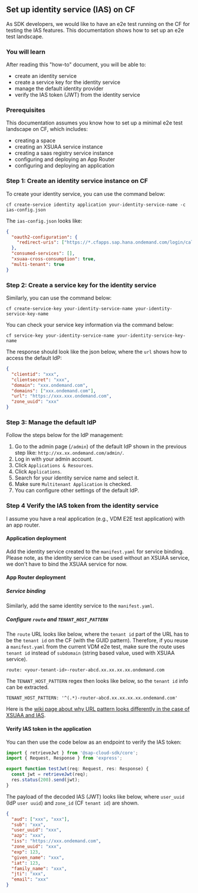 ## Set up identity service (IAS) on CF

As SDK developers, we would like to have an e2e test running on the CF for testing the IAS features.
This documentation shows how to set up an e2e test landscape.

### You will learn

After reading this "how-to" document, you will be able to:

- create an identity service
- create a service key for the identity service
- manage the default identity provider
- verify the IAS token (JWT) from the identity service

### Prerequisites

This documentation assumes you know how to set up a minimal e2e test landscape on CF, which includes:

- creating a space
- creating an XSUAA service instance
- creating a saas registry service instance
- configuring and deploying an App Router
- configuring and deploying an application

### Step 1: Create an identity service instance on CF

To create your identity service, you can use the command below:

```
cf create-service identity application your-identity-service-name -c ias-config.json
```

The `ias-config.json` looks like:

```json
{
  "oauth2-configuration": {
    "redirect-uris": ["https://*.cfapps.sap.hana.ondemand.com/login/callback"]
  },
  "consumed-services": [],
  "xsuaa-cross-consumption": true,
  "multi-tenant": true
}
```

### Step 2: Create a service key for the identity service

Similarly, you can use the command below:

```
cf create-service-key your-identity-service-name your-identity-service-key-name
```

You can check your service key information via the command below:

```
cf service-key your-identity-service-name your-identity-service-key-name
```

The response should look like the json below, where the `url` shows how to access the default IdP:

```json
{
  "clientid": "xxx",
  "clientsecret": "xxx",
  "domain": "xxx.ondemand.com",
  "domains": ["xxx.ondemand.com"],
  "url": "https://xxx.xxx.ondemand.com",
  "zone_uuid": "xxx"
}
```

### Step 3: Manage the default IdP

Follow the steps below for the IdP management:

1. Go to the admin page (`/admin`) of the default IdP shown in the previous step like: `http://xx.xx.ondemand.com/admin/`.
1. Log in with your admin account.
1. Click `Applications & Resources`.
1. Click `Applications`.
1. Search for your identity service name and select it.
1. Make sure `Multitenant Application` is checked.
1. You can configure other settings of the default IdP.

### Step 4 Verify the IAS token from the identity service

I assume you have a real application (e.g., VDM E2E test application) with an app router.

#### Application deployment

Add the identity service created to the `manifest.yaml` for service binding.
Please note, as the identity service can be used without an XSUAA service, we don't have to bind the XSUAA service for now.

#### App Router deployment

##### Service binding

Similarly, add the same identity service to the `manifest.yaml`.

##### Configure `route` and `TENANT_HOST_PATTERN`

The `route` URL looks like below, where the `tenant id` part of the URL has to be the `tenant id` on the CF (with the GUID pattern).
Therefore, if you reuse a `manifest.yaml` from the current VDM e2e test, make sure the route uses `tenant id` instead of `subdomain` (string based value, used with XSUAA service).

```
route: <your-tenant-id>-router-abcd.xx.xx.xx.xx.ondemand.com
```

The `TENANT_HOST_PATTERN` regex then looks like below, so the `tenant id` info can be extracted.

```
TENANT_HOST_PATTERN: '^(.*)-router-abcd.xx.xx.xx.xx.ondemand.com'
```

Here is the [wiki page about why URL pattern looks differently in the case of XSUAA and IAS](https://wiki.wdf.sap.corp/wiki/pages/viewpage.action?spaceKey=CloudFront&title=IAS+Support+in+Approuter#IASSupportinApprouter-RuntimeURLPatternsandAuthenticationType).

#### Verify IAS token in the application

You can then use the code below as an endpoint to verify the IAS token:

```ts
import { retrieveJwt } from '@sap-cloud-sdk/core';
import { Request, Response } from 'express';

export function testJwt(req: Request, res: Response) {
  const jwt = retrieveJwt(req);
  res.status(200).send(jwt);
}
```

The payload of the decoded IAS (JWT) looks like below, where `user_uuid` (IdP `user uuid`) and `zone_id` (CF `tenant id`) are shown.

```json
{
  "aud": ["xxx", "xxx"],
  "sub": "xxx",
  "user_uuid": "xxx",
  "azp": "xxx",
  "iss": "https://xxx.ondemand.com",
  "zone_uuid": "xxx",
  "exp": 123,
  "given_name": "xxx",
  "iat": 123,
  "family_name": "xxx",
  "jti": "xxx",
  "email": "xxx"
}
```
